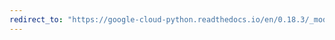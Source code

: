```yaml
---
redirect_to: "https://google-cloud-python.readthedocs.io/en/0.18.3/_modules/gcloud/client.html"
---
```

